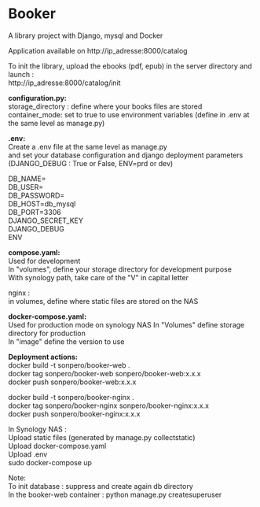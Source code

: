 # Booker
A library project with Django, mysql and Docker

Application available on http://ip_adresse:8000/catalog  

To init the library, upload the ebooks (pdf, epub) in the server directory and launch :  
http://ip_adresse:8000/catalog/init

**configuration.py:**  
storage_directory : define where your books files are stored  
container_mode: set to true to use environment variables (define in .env at
the same level as manage.py)  
  
**.env:**  
Create a .env file at the same level as manage.py  
and set your database configuration and django deployment parameters  
(DJANGO_DEBUG : True or False, ENV=prd or dev)

DB_NAME=  
DB_USER=  
DB_PASSWORD=  
DB_HOST=db_mysql  
DB_PORT=3306  
DJANGO_SECRET_KEY  
DJANGO_DEBUG  
ENV  

**compose.yaml:**  
Used for development    
In "volumes", define your storage directory for development purpose  
With synology path, take care of the "V" in capital letter  
  
nginx :  
in volumes, define where static files are stored on the NAS  

**docker-compose.yaml:**  
Used for production mode on synology NAS
In "Volumes" define storage directory for production  
In "image" define the version to use  

**Deployment actions:**  
docker build -t sonpero/booker-web .  
docker tag sonpero/booker-web sonpero/booker-web:x.x.x  
docker push sonpero/booker-web:x.x.x  
  
docker build -t sonpero/booker-nginx .  
docker tag sonpero/booker-nginx sonpero/booker-nginx:x.x.x  
docker push sonpero/booker-nginx:x.x.x  

In Synology NAS :  
Upload static files (generated by manage.py collectstatic)  
Upload docker-compose.yaml  
Upload .env  
sudo docker-compose up  

Note:  
To init database : suppress and create again db directory  
In the booker-web container : python manage.py createsuperuser  





